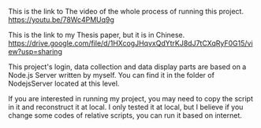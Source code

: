 This is the link to The video of the whole process of running this project.
https://youtu.be/78Wc4PMUq9g

This is the link to my Thesis paper, but it is in Chinese.
https://drive.google.com/file/d/1HXcogJHqvxQdYtrKJ8dJ7tCXqRyF0G15/view?usp=sharing

This project's login, data collection and data display parts are based on a Node.js Server written by myself. You can find it in the folder of NodejsServer located at this level.

If you are interested in running my project, you may need to copy the script in it and reconstruct it at local. I only tested it at local, but I believe if you change some codes of relative scripts, you can run it based on internet.